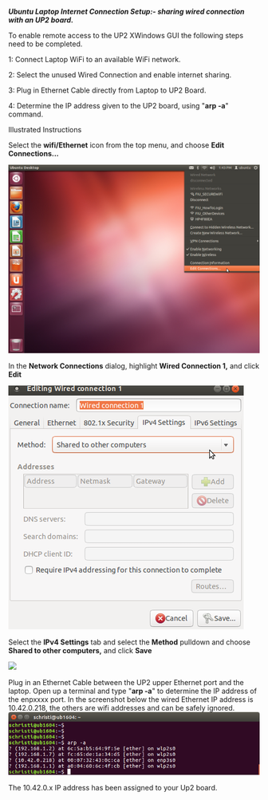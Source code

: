 
***Ubuntu Laptop Internet Connection Setup:- sharing wired connection with
an UP2 board.***

To enable remote access to the UP2 XWindows GUI the following steps need
to be completed.

1: Connect Laptop WiFi to an available WiFi network.

2: Select the unused Wired Connection and enable internet sharing.

3: Plug in Ethernet Cable directly from Laptop to UP2 Board.

4: Determine the IP address given to the UP2 board, using "**arp -a**"
command.


Illustrated Instructions

Select the **wifi/Ethernet** icon from the top menu, and choose **Edit
Connections...**

![](../images/edit_connections1.png)

In the **Network Connections** dialog, highlight **Wired Connection 1,**
and click **Edit**

![](../images/wired_connection1.png)

Select the **IPv4 Settings** tab and select the **Method** pulldown and
choose **Shared to other computers,** and click **Save**

![](../images/network_connections.png)

Plug in an Ethernet Cable between the UP2 upper Ethernet port and the
laptop. Open up a terminal and type "**arp -a**" to determine the IP
address of the enpxxxx port. In the screenshot below the wired Ethernet
IP address is 10.42.0.218, the others are wifi addresses and can be
safely ignored.
![](../images/arp1.png)

The 10.42.0.x IP address has been assigned to your Up2 board.
